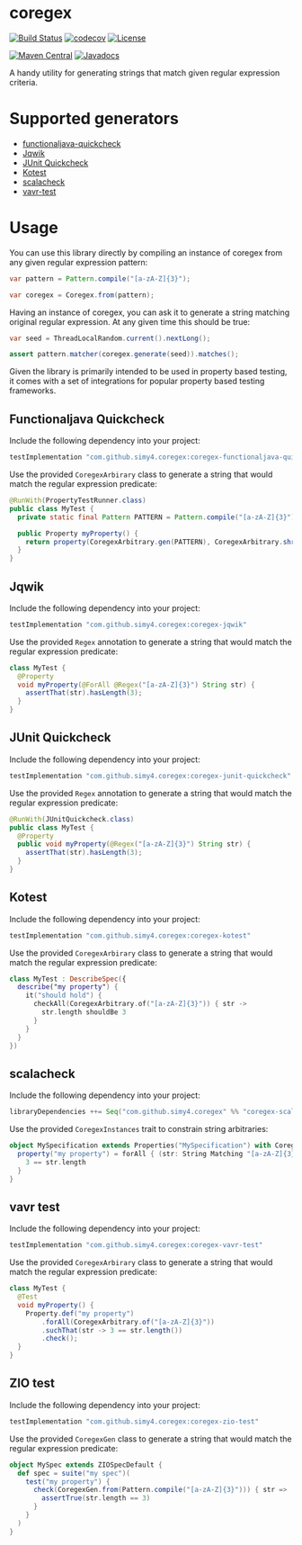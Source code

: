 # coregex
[![Build Status](https://github.com/SimY4/coregex/actions/workflows/build-and-test.yml/badge.svg)](https://github.com/SimY4/coregex/actions?query=workflow%3A"Build+and+Test")
[![codecov](https://codecov.io/gh/SimY4/coregex/branch/main/graph/badge.svg)](https://codecov.io/gh/SimY4/coregex)
[![License](https://img.shields.io/badge/License-Apache%202.0-blue.svg)](https://opensource.org/licenses/Apache-2.0)

[![Maven Central](https://img.shields.io/maven-central/v/com.github.simy4.coregex/coregex-core.svg)](https://search.maven.org/search?q=g:com.github.simy4.coregex)
[![Javadocs](http://www.javadoc.io/badge/com.github.simy4.coregex/coregex-core.svg)](http://www.javadoc.io/doc/com.github.simy4.coregex/coregex-core)

A handy utility for generating strings that match given regular expression criteria.

# Supported generators

- [functionaljava-quickcheck](https://github.com/functionaljava/functionaljava) 
- [Jqwik](https://jqwik.net/) 
- [JUnit Quickcheck](https://pholser.github.io/junit-quickcheck)
- [Kotest](https://kotest.io/)
- [scalacheck](https://scalacheck.org/)
- [vavr-test](https://github.com/vavr-io/vavr-test)

# Usage

You can use this library directly by compiling an instance of coregex from any given regular expression pattern:

```java
var pattern = Pattern.compile("[a-zA-Z]{3}");

var coregex = Coregex.from(pattern);
```

Having an instance of coregex, you can ask it to generate a string matching original regular expression. At any given time
this should be true:

```java
var seed = ThreadLocalRandom.current().nextLong();

assert pattern.matcher(coregex.generate(seed)).matches();
```

Given the library is primarily intended to be used in property based testing, it comes with a set of integrations for popular
property based testing frameworks.

## Functionaljava Quickcheck
Include the following dependency into your project:

```groovy
testImplementation "com.github.simy4.coregex:coregex-functionaljava-quickcheck"
```

Use the provided `CoregexArbirary` class to generate a string that would match the regular expression predicate:

```java
@RunWith(PropertyTestRunner.class)
public class MyTest {
  private static final Pattern PATTERN = Pattern.compile("[a-zA-Z]{3}");

  public Property myProperty() {
    return property(CoregexArbitrary.gen(PATTERN), CoregexArbitrary.shrink(PATTERN), str -> prop(3 == str.length()));
  }
}
```

## Jqwik
Include the following dependency into your project:

```groovy
testImplementation "com.github.simy4.coregex:coregex-jqwik"
```

Use the provided `Regex` annotation to generate a string that would match the regular expression predicate:

```java
class MyTest {
  @Property
  void myProperty(@ForAll @Regex("[a-zA-Z]{3}") String str) {
    assertThat(str).hasLength(3);
  }
}
```

## JUnit Quickcheck
Include the following dependency into your project:

```groovy
testImplementation "com.github.simy4.coregex:coregex-junit-quickcheck"
```

Use the provided `Regex` annotation to generate a string that would match the regular expression predicate:

```java
@RunWith(JUnitQuickcheck.class)
public class MyTest {
  @Property
  public void myProperty(@Regex("[a-zA-Z]{3}") String str) {
    assertThat(str).hasLength(3);
  }
}
```

## Kotest
Include the following dependency into your project:

```groovy
testImplementation "com.github.simy4.coregex:coregex-kotest"
```

Use the provided `CoregexArbirary` class to generate a string that would match the regular expression predicate:

```kotlin
class MyTest : DescribeSpec({
  describe("my property") {
    it("should hold") {
      checkAll(CoregexArbitrary.of("[a-zA-Z]{3}")) { str ->
        str.length shouldBe 3
      }
    }
  }
})
```

## scalacheck
Include the following dependency into your project:

```scala
libraryDependencies ++= Seq("com.github.simy4.coregex" %% "coregex-scalacheck" % Test)
```

Use the provided `CoregexInstances` trait to constrain string arbitraries:

```scala
object MySpecification extends Properties("MySpecification") with CoregexInstances {
  property("my property") = forAll { (str: String Matching "[a-zA-Z]{3}") =>
    3 == str.length  
  }
}
```

## vavr test
Include the following dependency into your project:

```groovy
testImplementation "com.github.simy4.coregex:coregex-vavr-test"
```

Use the provided `CoregexArbirary` class to generate a string that would match the regular expression predicate:

```java
class MyTest {
  @Test
  void myProperty() {
    Property.def("my property")
        .forAll(CoregexArbitrary.of("[a-zA-Z]{3}"))
        .suchThat(str -> 3 == str.length())
        .check();
  }
}
```

## ZIO test
Include the following dependency into your project:

```groovy
testImplementation "com.github.simy4.coregex:coregex-zio-test"
```

Use the provided `CoregexGen` class to generate a string that would match the regular expression predicate:

```scala
object MySpec extends ZIOSpecDefault {
  def spec = suite("my spec")(
    test("my property") {
      check(CoregexGen.from(Pattern.compile("[a-zA-Z]{3}"))) { str => 
        assertTrue(str.length == 3)
      }
    }
  )
}
```
